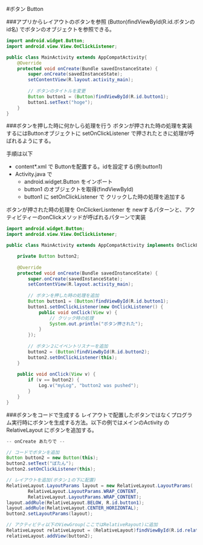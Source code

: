 #ボタン Button

###アプリからレイアウトのボタンを参照
(Button)findViewById(R.id.ボタンのid名) でボタンのオブジェクトを参照できる。

```java
import android.widget.Button;
import android.view.View.OnClickListener;

public class MainActivity extends AppCompatActivity{
    @Override
    protected void onCreate(Bundle savedInstanceState) {
        super.onCreate(savedInstanceState);
        setContentView(R.layout.activity_main);
    
        // ボタンのタイトルを変更
        Button button1 = (Button)findViewById(R.id.button1);
        button1.setText("hoge");
    }
}
```

###ボタンを押した時に何かしら処理を行う
ボタンが押された時の処理を実装するにはButtonオブジェクトに setOnClickListener で押されたときに処理が呼ばれるようにする。

手順は以下

* content*.xml で Buttonを配置する。idを設定する(例:button1)
* Activity.java で 
    + android.widget.Button をインポート
    + button1 のオブジェクトを取得(findViewById)
    + button1 に setOnClickListener で クリックした時の処理を追加する

ボタンが押された時の処理を OnClickerLisntener を newするパターンと、アクティビティーのonClickメソッドが呼ばれるパターンで実装

```java
import android.widget.Button;
import android.view.View.OnClickListener;

public class MainActivity extends AppCompatActivity implements OnClickListener {

    private Button button2;
    
    @Override
    protected void onCreate(Bundle savedInstanceState) {
        super.onCreate(savedInstanceState);
        setContentView(R.layout.activity_main);
    
        // ボタンを押した時の処理を追加
        Button button1 = (Button)findViewById(R.id.button1);
        button1.setOnClickListener(new OnClickListener() {
            public void onClick(View v) {
                // クリック時の処理
                System.out.println("ボタン押された");
            }
        });
        
        // ボタン２にイベントリスナーを追加
        button2 = (Button)findViewById(R.id.button2);
        button2.setOnClickListener(this);
    }
    
    public void onClick(View v) {
        if (v == button2) {
            Log.v("myLog", "button2 was pushed");
        }
    }
}
```

###ボタンをコードで生成する
レイアウトで配置したボタンではなくプログラム実行時にボタンを生成する方法。以下の例ではメインのActivity の RelativeLayout にボタンを追加する。

```java
-- onCreate あたりで -- 

// コードでボタンを追加
Button button2 = new Button(this);
button2.setText("ぼたん");
button2.setOnClickListener(this);

// レイアウトを追加(ボタン１の下に配置)
RelativeLayout.LayoutParams layout = new RelativeLayout.LayoutParams(
        RelativeLayout.LayoutParams.WRAP_CONTENT,
        RelativeLayout.LayoutParams.WRAP_CONTENT);
layout.addRule(RelativeLayout.BELOW, R.id.button1);
layout.addRule(RelativeLayout.CENTER_HORIZONTAL);
button2.setLayoutParams(layout);

// アクティビティ以下のViewGroup(ここではRelativeRayout)に追加
RelativeLayout relativeLayout = (RelativeLayout)findViewById(R.id.relativeLayout);
relativeLayout.addView(button2);
```